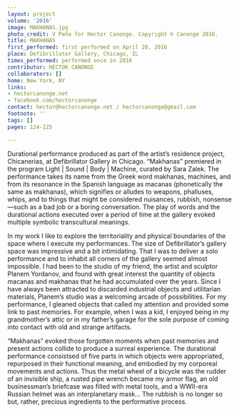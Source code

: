 ```yaml
---
layout: project
volume: '2016'
image: MAKHANAS.jpg
photo_credit: V Peña for Hector Canonge. Copyright © Canonge 2016.
title: MAKHANAS
first_performed: first performed on April 20, 2016
place: Defibrillator Gallery, Chicago, IL
times_performed: performed once in 2016
contributor: HECTOR CANONGE
collaborators: []
home: New York, NY
links:
- hectorcanonge.net 
- facebook.com/hectorcanonge
contact: hector@hectorcanonge.net / hectorcanonge@gmail.com
footnote: ''
tags: []
pages: 124-125

---
```


Durational performance produced as part of the artist’s residence project, Chicanerias, at Defibrillator Gallery in Chicago. “Makhanas” premiered in the program Light | Sound | Body | Machine, curated by Sara Zalek. The performance takes its name from the Greek word makhanas, machines, and from its resonance in the Spanish language as macanas (phonetically the same as makhanas), which signifies or alludes to weapons, phalluses, whips, and to things that might be considered nuisances, rubbish, nonsense—such as a bad job or a boring conversation. The play of words and the durational actions executed over a period of time at the gallery evoked multiple symbolic transcultural meanings.

In my work I like to explore the territoriality and physical boundaries of the space where I execute my performances. The size of Defibrillator’s gallery space was impressive and a bit intimidating. That I was to deliver a solo performance and to inhabit all corners of the gallery seemed almost impossible. I had been to the studio of my friend, the artist and sculptor Planem Yordanov, and found with great interest the quantity of objects macanas and makhanas that he had accumulated over the years. Since I have always been attracted to discarded industrial objects and utilitarian materials, Planem’s studio was a welcoming arcade of possibilities. For my performance, I gleaned objects that called my attention and provided some link to past memories. For example, when I was a kid, I enjoyed being in my grandmother’s attic or in my father’s garage for the sole purpose of coming into contact with old and strange artifacts.

“Makhanas” evoked those forgotten moments when past memories and present actions collide to produce a surreal experience. The durational performance consistsed of five parts in which objects were appropriated, repurposed in their functional meaning, and embodied by my corporeal movements and actions. Thus the metal wheel of a bicycle was the rudder of an invisible ship, a rusted pipe wrench became my armor flag, an old businessman’s briefcase was filled with metal tools, and a WWII-era Russian helmet was an interplanetary mask… The rubbish is no longer so but, rather, precious ingredients to the performative process.
